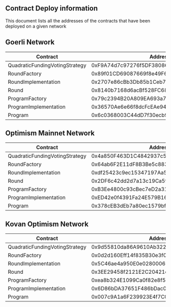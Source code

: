 ## Contract Deploy information

This document lists all the addresses of the contracts that have been deployed on a given network

## Goerli Network

| Contract              | Address                                    |
|-----------------------|--------------------------------------------|
| QuadraticFundingVotingStrategy    | 0xF9A74d7c97276f5DF38086F3A0F96fAA385619Ee |
| RoundFactory          | 0x89f01CD69087669f8e49F6FB8aD475F622Ac8791 |
| RoundImplementation   | 0x2707e86cBb3Db85b1Ceb78bA9C9580e2F35736fD |
| Round                 | 0x8140b7168d6acBf528FC68Ea94D75E9d2B5aF721 |
| ProgramFactory        | 0x79c2394B20A809EA693a7D64323A8846FF02029c |
| ProgramImplementation | 0x36570Ae6e66f8dcFcEAe94D2247AF7B07119CFc3 |
| Program               | 0x6c0368003C44dD7f30ecb94219961Aaf252F6222 |


## Optimism Mainnet Network

| Contract              | Address                                    |
|-----------------------|--------------------------------------------|
| QuadraticFundingVotingStrategy    | 0x4a850F463D1C4842937c5Bc9540dBc803D744c9F |
| RoundFactory          | 0x64ab6F2E11dF8B3Be5c8838eDe3951AC928daE9C |
| RoundImplementation   | 0xdf25423c9ec15347197Aa5D3a41c2ebE27587D59 |
| Round                 | 0x2DF6c42dd2d7a13c19Ca5f7858fB7cC05A2933ed |
| ProgramFactory        | 0xB3Ee4800c93cBec7eD2a31050161240e4663Ff5E |
| ProgramImplementation | 0xED42e0f4391Fa24E579B16191F6Eb41f934c3B1c |
| Program               | 0x378cEB3dEb7a80ec1579bfd61EE1EFB76Fc63025 |


## Kovan Optimism Network

| Contract              | Address                                    |
|-----------------------|--------------------------------------------|
| QuadraticFundingVotingStrategy    | 0x9d55810da86A9610Ab3223f4CDF0b5d81FfA579c |
| RoundFactory          | 0x0d2d160Eff14f835B30e3f0EA83b50289A7d51aF |
| RoundImplementation   | 0x5C46ae4a950E0e0280006403B9e517462FD16dAc |
| Round                 | 0x3EE29458f2121E2C20421cd188F2CAbd99347d54 |
| ProgramFactory        | 0xea8b324E1099Ca0f82e8f50b2C2019eA1A2BA011 |
| ProgramImplementation | 0x6D86bDA37651F486bDac067c9c20eD512E8f93B3 |
| Program               | 0x007c9A1a6F239923E4f7C0e30C5DE4c2100B22D6 |
